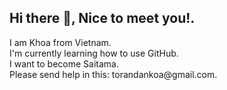 ## Hi there 👋, Nice to meet you!.
<div>I am Khoa from Vietnam.</div>
<div>I'm currently learning how to use GitHub.</div>
<div>I want to become Saitama.</div>
<div>Please send help in this: torandankoa@gmail.com.</div>
